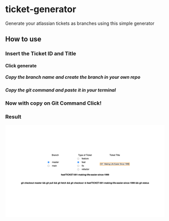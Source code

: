# ticket-generator

Generate your atlassian tickets as branches using this simple generator

## How to use

### Insert the **Ticket ID** and **Title**

#### Click generate

##### Copy the branch name and create the branch in your own repo

##### Copy the git command and paste it in your terminal

### Now with copy on Git Command Click!

### Result

![Result](result.png?raw=true "Result")
